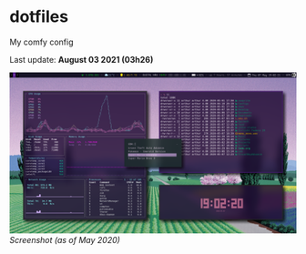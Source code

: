 # dotfiles
My comfy config

Last update: **August 03 2021 (03h26)**

![screenshot](https://github.com/arthurmassanes/dotfiles/blob/master/screenshots/sakura.png)
_Screenshot (as of May 2020)_
